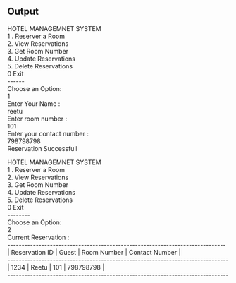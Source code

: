 <h2>Output</h2>
<p>HOTEL MANAGEMNET SYSTEM<br>
1 . Reserver a Room <br>
2. View Reservations <br>
3. Get Room Number <br>
4. Update Reservations <br>
5. Delete Reservations <br>
0 Exit <br>
  ------ <br>
Choose an Option: <br>
1<br>
Enter Your Name : <br>
reetu<br>
Enter room number :<br>
101 <br>
Enter your contact number :  <br>
798798798<br>
Reservation Successfull</p>


<p>  HOTEL MANAGEMNET SYSTEM <br>
1 . Reserver a Room  <br>
2. View Reservations <br>
3. Get Room Number <br>
4. Update Reservations <br>
5. Delete Reservations <br>
0 Exit <br>
  -------- <br>
Choose an Option: <br>
2<br>
Current Reservation :<br>
----------------------------------------------------------------------------- <br>
| Reservation ID  | Guest                     | Room Number | Contact Number |<br>
------------------------------------------------------------------------------<br>
| 1234            |  Reetu                    | 101         | 798798798      | <br>
------------------------------------------------------------------------------<br>
</p><br>
